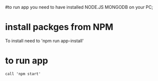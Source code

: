 #to run app 
    you need to have installed NODE.JS MONGODB on your PC;


# install packges from NPM
 To install need to 'npm run app-install'

 # to run app  
    call 'npm start'
